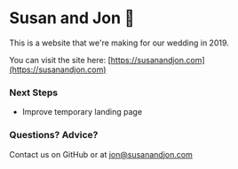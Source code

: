 # Susan and Jon :ring:

This is a website that we're making for our wedding in 2019.

You can visit the site here: [https://susanandjon.com](https://susanandjon.com)


### Next Steps
- Improve temporary landing page

### Questions?  Advice?

Contact us on GitHub or at [jon@susanandjon.com](emailto:jon@susanandjon.com)